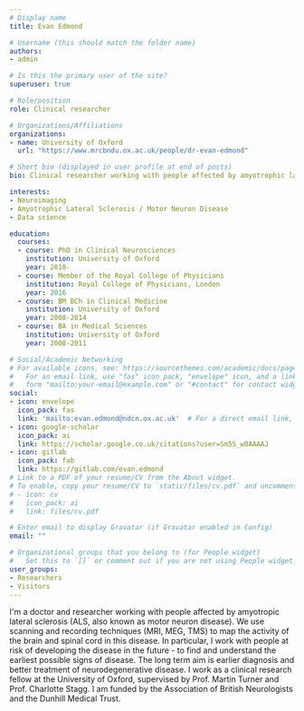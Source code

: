 ```yaml
---
# Display name
title: Evan Edmond

# Username (this should match the folder name)
authors:
- admin

# Is this the primary user of the site?
superuser: true

# Role/position
role: Clinical researcher

# Organizations/Affiliations
organizations:
- name: University of Oxford
  url: "https://www.mrcbndu.ox.ac.uk/people/dr-evan-edmond"

# Short bio (displayed in user profile at end of posts)
bio: Clinical researcher working with people affected by amyotrophic lateral sclerosis. My interests include neuroimaging, neurophysiology and programming.

interests:
- Neuroimaging
- Amyotrophic Lateral Sclerosis / Motor Neuron Disease
- Data science

education:
  courses:
  - course: PhD in Clinical Neurosciences
    institution: University of Oxford
    year: 2018-
  - course: Member of the Royal College of Physicians
    institution: Royal College of Physicians, London
    year: 2016
  - course: BM BCh in Clinical Medicine
    institution: University of Oxford
    year: 2008-2014
  - course: BA in Medical Sciences
    institution: University of Oxford
    year: 2008-2011

# Social/Academic Networking
# For available icons, see: https://sourcethemes.com/academic/docs/page-builder/#icons
#   For an email link, use "fas" icon pack, "envelope" icon, and a link in the
#   form "mailto:your-email@example.com" or "#contact" for contact widget.
social:
- icon: envelope
  icon_pack: fas
  link: 'mailto:evan.edmond@ndcn.ox.ac.uk'  # For a direct email link, use "mailto:test@example.org".
- icon: google-scholar
  icon_pack: ai
  link: https://scholar.google.co.uk/citations?user=Sm55_w0AAAAJ
- icon: gitlab
  icon_pack: fab
  link: https://gitlab.com/evan.edmond
# Link to a PDF of your resume/CV from the About widget.
# To enable, copy your resume/CV to `static/files/cv.pdf` and uncomment the lines below.
# - icon: cv
#   icon_pack: ai
#   link: files/cv.pdf

# Enter email to display Gravatar (if Gravatar enabled in Config)
email: ""

# Organizational groups that you belong to (for People widget)
#   Set this to `[]` or comment out if you are not using People widget.
user_groups:
- Researchers
- Visitors
---
```


I'm a doctor and researcher working with people affected by amyotropic lateral sclerosis (ALS, also known as motor neuron disease). We use scanning and recording techniques (MRI, MEG, TMS) to map the activity of the brain and spinal cord in this disease. In particular, I work with people at risk of developing the disease in the future - to find and understand the earliest possible signs of disease. The long term aim is earlier diagnosis and better treatment of neurodegenerative disease. I work as a clinical research fellow at the University of Oxford, supervised by Prof. Martin Turner and Prof. Charlotte Stagg. I am funded by the Association of British Neurologists and the Dunhill Medical Trust.
